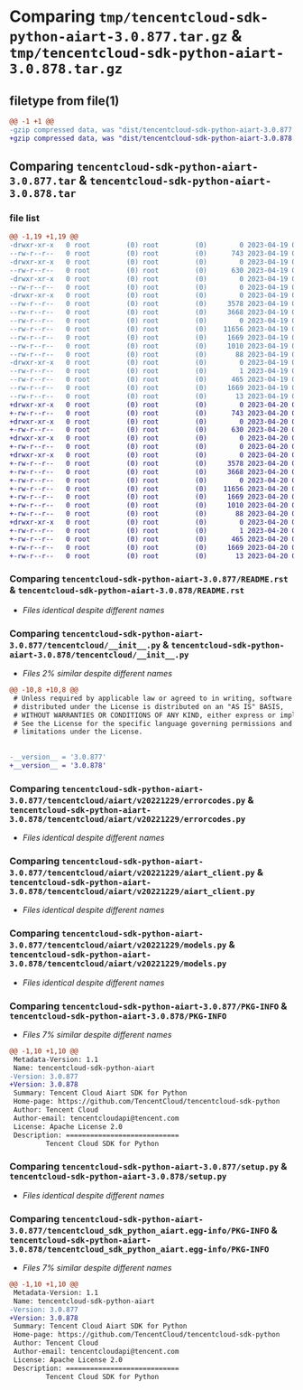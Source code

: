 # Comparing `tmp/tencentcloud-sdk-python-aiart-3.0.877.tar.gz` & `tmp/tencentcloud-sdk-python-aiart-3.0.878.tar.gz`

## filetype from file(1)

```diff
@@ -1 +1 @@
-gzip compressed data, was "dist/tencentcloud-sdk-python-aiart-3.0.877.tar", last modified: Wed Apr 19 08:58:08 2023, max compression
+gzip compressed data, was "dist/tencentcloud-sdk-python-aiart-3.0.878.tar", last modified: Thu Apr 20 00:17:20 2023, max compression
```

## Comparing `tencentcloud-sdk-python-aiart-3.0.877.tar` & `tencentcloud-sdk-python-aiart-3.0.878.tar`

### file list

```diff
@@ -1,19 +1,19 @@
-drwxr-xr-x   0 root         (0) root         (0)        0 2023-04-19 08:58:08.000000 tencentcloud-sdk-python-aiart-3.0.877/
--rw-r--r--   0 root         (0) root         (0)      743 2023-04-19 08:58:08.000000 tencentcloud-sdk-python-aiart-3.0.877/README.rst
-drwxr-xr-x   0 root         (0) root         (0)        0 2023-04-19 08:58:08.000000 tencentcloud-sdk-python-aiart-3.0.877/tencentcloud/
--rw-r--r--   0 root         (0) root         (0)      630 2023-04-19 08:58:08.000000 tencentcloud-sdk-python-aiart-3.0.877/tencentcloud/__init__.py
-drwxr-xr-x   0 root         (0) root         (0)        0 2023-04-19 08:58:08.000000 tencentcloud-sdk-python-aiart-3.0.877/tencentcloud/aiart/
--rw-r--r--   0 root         (0) root         (0)        0 2023-04-19 08:58:08.000000 tencentcloud-sdk-python-aiart-3.0.877/tencentcloud/aiart/__init__.py
-drwxr-xr-x   0 root         (0) root         (0)        0 2023-04-19 08:58:08.000000 tencentcloud-sdk-python-aiart-3.0.877/tencentcloud/aiart/v20221229/
--rw-r--r--   0 root         (0) root         (0)     3578 2023-04-19 08:58:08.000000 tencentcloud-sdk-python-aiart-3.0.877/tencentcloud/aiart/v20221229/errorcodes.py
--rw-r--r--   0 root         (0) root         (0)     3668 2023-04-19 08:58:08.000000 tencentcloud-sdk-python-aiart-3.0.877/tencentcloud/aiart/v20221229/aiart_client.py
--rw-r--r--   0 root         (0) root         (0)        0 2023-04-19 08:58:08.000000 tencentcloud-sdk-python-aiart-3.0.877/tencentcloud/aiart/v20221229/__init__.py
--rw-r--r--   0 root         (0) root         (0)    11656 2023-04-19 08:58:08.000000 tencentcloud-sdk-python-aiart-3.0.877/tencentcloud/aiart/v20221229/models.py
--rw-r--r--   0 root         (0) root         (0)     1669 2023-04-19 08:58:08.000000 tencentcloud-sdk-python-aiart-3.0.877/PKG-INFO
--rw-r--r--   0 root         (0) root         (0)     1010 2023-04-19 08:58:08.000000 tencentcloud-sdk-python-aiart-3.0.877/setup.py
--rw-r--r--   0 root         (0) root         (0)       88 2023-04-19 08:58:08.000000 tencentcloud-sdk-python-aiart-3.0.877/setup.cfg
-drwxr-xr-x   0 root         (0) root         (0)        0 2023-04-19 08:58:08.000000 tencentcloud-sdk-python-aiart-3.0.877/tencentcloud_sdk_python_aiart.egg-info/
--rw-r--r--   0 root         (0) root         (0)        1 2023-04-19 08:58:08.000000 tencentcloud-sdk-python-aiart-3.0.877/tencentcloud_sdk_python_aiart.egg-info/dependency_links.txt
--rw-r--r--   0 root         (0) root         (0)      465 2023-04-19 08:58:08.000000 tencentcloud-sdk-python-aiart-3.0.877/tencentcloud_sdk_python_aiart.egg-info/SOURCES.txt
--rw-r--r--   0 root         (0) root         (0)     1669 2023-04-19 08:58:08.000000 tencentcloud-sdk-python-aiart-3.0.877/tencentcloud_sdk_python_aiart.egg-info/PKG-INFO
--rw-r--r--   0 root         (0) root         (0)       13 2023-04-19 08:58:08.000000 tencentcloud-sdk-python-aiart-3.0.877/tencentcloud_sdk_python_aiart.egg-info/top_level.txt
+drwxr-xr-x   0 root         (0) root         (0)        0 2023-04-20 00:17:20.000000 tencentcloud-sdk-python-aiart-3.0.878/
+-rw-r--r--   0 root         (0) root         (0)      743 2023-04-20 00:17:20.000000 tencentcloud-sdk-python-aiart-3.0.878/README.rst
+drwxr-xr-x   0 root         (0) root         (0)        0 2023-04-20 00:17:20.000000 tencentcloud-sdk-python-aiart-3.0.878/tencentcloud/
+-rw-r--r--   0 root         (0) root         (0)      630 2023-04-20 00:17:20.000000 tencentcloud-sdk-python-aiart-3.0.878/tencentcloud/__init__.py
+drwxr-xr-x   0 root         (0) root         (0)        0 2023-04-20 00:17:20.000000 tencentcloud-sdk-python-aiart-3.0.878/tencentcloud/aiart/
+-rw-r--r--   0 root         (0) root         (0)        0 2023-04-20 00:17:20.000000 tencentcloud-sdk-python-aiart-3.0.878/tencentcloud/aiart/__init__.py
+drwxr-xr-x   0 root         (0) root         (0)        0 2023-04-20 00:17:20.000000 tencentcloud-sdk-python-aiart-3.0.878/tencentcloud/aiart/v20221229/
+-rw-r--r--   0 root         (0) root         (0)     3578 2023-04-20 00:17:20.000000 tencentcloud-sdk-python-aiart-3.0.878/tencentcloud/aiart/v20221229/errorcodes.py
+-rw-r--r--   0 root         (0) root         (0)     3668 2023-04-20 00:17:20.000000 tencentcloud-sdk-python-aiart-3.0.878/tencentcloud/aiart/v20221229/aiart_client.py
+-rw-r--r--   0 root         (0) root         (0)        0 2023-04-20 00:17:20.000000 tencentcloud-sdk-python-aiart-3.0.878/tencentcloud/aiart/v20221229/__init__.py
+-rw-r--r--   0 root         (0) root         (0)    11656 2023-04-20 00:17:20.000000 tencentcloud-sdk-python-aiart-3.0.878/tencentcloud/aiart/v20221229/models.py
+-rw-r--r--   0 root         (0) root         (0)     1669 2023-04-20 00:17:20.000000 tencentcloud-sdk-python-aiart-3.0.878/PKG-INFO
+-rw-r--r--   0 root         (0) root         (0)     1010 2023-04-20 00:17:20.000000 tencentcloud-sdk-python-aiart-3.0.878/setup.py
+-rw-r--r--   0 root         (0) root         (0)       88 2023-04-20 00:17:20.000000 tencentcloud-sdk-python-aiart-3.0.878/setup.cfg
+drwxr-xr-x   0 root         (0) root         (0)        0 2023-04-20 00:17:20.000000 tencentcloud-sdk-python-aiart-3.0.878/tencentcloud_sdk_python_aiart.egg-info/
+-rw-r--r--   0 root         (0) root         (0)        1 2023-04-20 00:17:20.000000 tencentcloud-sdk-python-aiart-3.0.878/tencentcloud_sdk_python_aiart.egg-info/dependency_links.txt
+-rw-r--r--   0 root         (0) root         (0)      465 2023-04-20 00:17:20.000000 tencentcloud-sdk-python-aiart-3.0.878/tencentcloud_sdk_python_aiart.egg-info/SOURCES.txt
+-rw-r--r--   0 root         (0) root         (0)     1669 2023-04-20 00:17:20.000000 tencentcloud-sdk-python-aiart-3.0.878/tencentcloud_sdk_python_aiart.egg-info/PKG-INFO
+-rw-r--r--   0 root         (0) root         (0)       13 2023-04-20 00:17:20.000000 tencentcloud-sdk-python-aiart-3.0.878/tencentcloud_sdk_python_aiart.egg-info/top_level.txt
```

### Comparing `tencentcloud-sdk-python-aiart-3.0.877/README.rst` & `tencentcloud-sdk-python-aiart-3.0.878/README.rst`

 * *Files identical despite different names*

### Comparing `tencentcloud-sdk-python-aiart-3.0.877/tencentcloud/__init__.py` & `tencentcloud-sdk-python-aiart-3.0.878/tencentcloud/__init__.py`

 * *Files 2% similar despite different names*

```diff
@@ -10,8 +10,8 @@
 # Unless required by applicable law or agreed to in writing, software
 # distributed under the License is distributed on an "AS IS" BASIS,
 # WITHOUT WARRANTIES OR CONDITIONS OF ANY KIND, either express or implied.
 # See the License for the specific language governing permissions and
 # limitations under the License.
 
 
-__version__ = '3.0.877'
+__version__ = '3.0.878'
```

### Comparing `tencentcloud-sdk-python-aiart-3.0.877/tencentcloud/aiart/v20221229/errorcodes.py` & `tencentcloud-sdk-python-aiart-3.0.878/tencentcloud/aiart/v20221229/errorcodes.py`

 * *Files identical despite different names*

### Comparing `tencentcloud-sdk-python-aiart-3.0.877/tencentcloud/aiart/v20221229/aiart_client.py` & `tencentcloud-sdk-python-aiart-3.0.878/tencentcloud/aiart/v20221229/aiart_client.py`

 * *Files identical despite different names*

### Comparing `tencentcloud-sdk-python-aiart-3.0.877/tencentcloud/aiart/v20221229/models.py` & `tencentcloud-sdk-python-aiart-3.0.878/tencentcloud/aiart/v20221229/models.py`

 * *Files identical despite different names*

### Comparing `tencentcloud-sdk-python-aiart-3.0.877/PKG-INFO` & `tencentcloud-sdk-python-aiart-3.0.878/PKG-INFO`

 * *Files 7% similar despite different names*

```diff
@@ -1,10 +1,10 @@
 Metadata-Version: 1.1
 Name: tencentcloud-sdk-python-aiart
-Version: 3.0.877
+Version: 3.0.878
 Summary: Tencent Cloud Aiart SDK for Python
 Home-page: https://github.com/TencentCloud/tencentcloud-sdk-python
 Author: Tencent Cloud
 Author-email: tencentcloudapi@tencent.com
 License: Apache License 2.0
 Description: ============================
         Tencent Cloud SDK for Python
```

### Comparing `tencentcloud-sdk-python-aiart-3.0.877/setup.py` & `tencentcloud-sdk-python-aiart-3.0.878/setup.py`

 * *Files identical despite different names*

### Comparing `tencentcloud-sdk-python-aiart-3.0.877/tencentcloud_sdk_python_aiart.egg-info/PKG-INFO` & `tencentcloud-sdk-python-aiart-3.0.878/tencentcloud_sdk_python_aiart.egg-info/PKG-INFO`

 * *Files 7% similar despite different names*

```diff
@@ -1,10 +1,10 @@
 Metadata-Version: 1.1
 Name: tencentcloud-sdk-python-aiart
-Version: 3.0.877
+Version: 3.0.878
 Summary: Tencent Cloud Aiart SDK for Python
 Home-page: https://github.com/TencentCloud/tencentcloud-sdk-python
 Author: Tencent Cloud
 Author-email: tencentcloudapi@tencent.com
 License: Apache License 2.0
 Description: ============================
         Tencent Cloud SDK for Python
```

